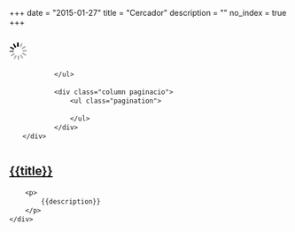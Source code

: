 +++
date        = "2015-01-27"
title       = "Cercador"
description = ""
no_index 	= true
+++

<section class="rslt" id="cercador_text">

<div class="column hidden-xs ">
	<p class="txt_result count_resultats"></p>	
</div>

<div class="row">
	<div class="llistat_destacat_text col-md-12 col-xs-12 column ">
			<div class="ajax_loader">
				<img src="/img/ajax_loader.gif" alt="" style="width:32px" />
			</div>
			<ul id="resultats" class="llistat_destacat_text_cont list-group">

			</ul>

			<div class="column paginacio">
				<ul class="pagination">	

				</ul>	
			</div>	
	</div>	
</div>

</section>

<div id="template_result" class="hidden">
	<div class="destacat_text_cont">
		<h2>
			<a href="#">{{title}}</a>
		</h2>
	
		<p>
			{{description}}
		</p>
	</div>
</div>

<script src="/js/cercador.js"></script>